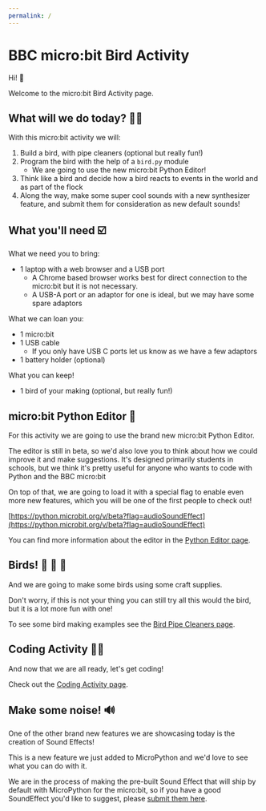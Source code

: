 ```yaml
---
permalink: /
---
```


# BBC micro:bit Bird Activity

Hi! 👋

Welcome to the micro:bit Bird Activity page.

## What will we do today? 🤷‍♂️

With this micro:bit activity we will:

1. Build a bird, with pipe cleaners (optional but really fun!)
2. Program the bird with the help of a `bird.py` module
    - We are going to use the new micro:bit Python Editor!
3. Think like a bird and decide how a  bird reacts to events in the world and
  as part of the flock
4. Along the way, make some super cool sounds with a new synthesizer feature,
  and submit them for consideration as new default sounds!


## What you'll need ☑️

What we need you to bring:

- 1 laptop with a web browser and a USB port
    - A Chrome based browser works best for direct connection to the micro:bit
      but it is not necessary.
    - A USB-A port or an adaptor for one is ideal, but we may have some spare
      adaptors

What we can loan you:

- 1 micro:bit
- 1 USB cable
    - If you only have USB C ports let us know as we have a few adaptors
- 1 battery holder (optional)

What you can keep!

- 1 bird of your making (optional, but really fun!)


## micro:bit Python Editor 🐍

For this activity we are going to use the brand new micro:bit Python Editor.

The editor is still in beta, so we'd also love you to think about how we could improve it and make suggestions. It's designed primarily students in schools, but we think it's pretty useful for anyone who wants to code with Python and the BBC micro:bit

On top of that, we are going to load it with a special flag to enable even
more new features, which you will be one of the first people to check out!

[https://python.microbit.org/v/beta?flag=audioSoundEffect](https://python.microbit.org/v/beta?flag=audioSoundEffect)

You can find more information about the editor in the
[Python Editor page](editor).


## Birds! 🦜 🐥 🦉

And we are going to make some birds using some craft supplies.

Don't worry, if this is not your thing you can still try all this would the
bird, but it is a lot more fun with one!

To see some bird making examples see the 
[Bird Pipe Cleaners page](birdcraft).


## Coding Activity 👩‍💻

And now that we are all ready, let's get coding!

Check out the [Coding Activity page](activity).


## Make some noise! 🔊

One of the other brand new features we are showcasing today is the creation
of Sound Effects!

This is a new feature we just added to MicroPython and we'd love to see what
you can do with it.

We are in the process of making the pre-built Sound Effect that will ship by
default with MicroPython for the micro:bit, so if you have a good SoundEffect
you'd like to suggest, please
[submit them here](https://microbit-carlos.github.io/microbit-bird-activity/submitse/).
